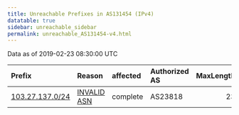 ```yaml
---
title: Unreachable Prefixes in AS131454 (IPv4)
datatable: true
sidebar: unreachable_sidebar
permalink: unreachable_AS131454-v4.html
---
```


Data as of 2019-02-23 08:30:00 UTC


<div class="datatable-begin"></div>

| Prefix                                                   | Reason                                                                                                  | affected   | Authorized AS   |   MaxLength | Anchor                                       |   unreachable /24s |
|:---------------------------------------------------------|:--------------------------------------------------------------------------------------------------------|:-----------|:----------------|------------:|:---------------------------------------------|-------------------:|
| [103.27.137.0/24](https://stat.ripe.net/103.27.137.0/24) | [INVALID ASN](https://rpki-validator.ripe.net/announcement-preview?asn=AS131454&prefix=103.27.137.0/24) | complete   | AS23818         |          23 | [APNIC](unreachable_APNIC_RPKI_Root-v4.html) |                  1 |

<div class="datatable-end"></div>